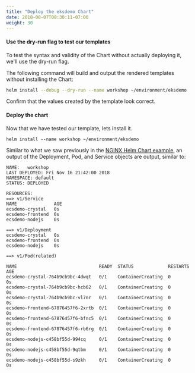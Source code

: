```yaml
---
title: "Deploy the eksdemo Chart"
date: 2018-08-07T08:30:11-07:00
weight: 30
---
```


#### Use the dry-run flag to test our templates

To test the syntax and validity of the Chart without actually deploying it, we'll use the dry-run flag.

The following command will build and output the rendered templates without installing the Chart:

```sh
helm install --debug --dry-run --name workshop ~/environment/eksdemo
```
Confirm that the values created by the template look correct.


#### Deploy the chart
Now that we have tested our template, lets install it.

```
helm install --name workshop ~/environment/eksdemo
```

Similar to what we saw previously in the [NGINX Helm Chart example](/beginner/060_helm/helm_nginx/index.html), an output of the Deployment, Pod, and Service objects are output, similar to:

```
NAME:   workshop
LAST DEPLOYED: Fri Nov 16 21:42:00 2018
NAMESPACE: default
STATUS: DEPLOYED

RESOURCES:
==> v1/Service
NAME              AGE
ecsdemo-crystal   0s
ecsdemo-frontend  0s
ecsdemo-nodejs    0s

==> v1/Deployment
ecsdemo-crystal   0s
ecsdemo-frontend  0s
ecsdemo-nodejs    0s

==> v1/Pod(related)

NAME                               READY  STATUS             RESTARTS  AGE
ecsdemo-crystal-764b9cb9bc-4dwqt   0/1    ContainerCreating  0         0s
ecsdemo-crystal-764b9cb9bc-hcb62   0/1    ContainerCreating  0         0s
ecsdemo-crystal-764b9cb9bc-vl7nr   0/1    ContainerCreating  0         0s
ecsdemo-frontend-67876457f6-2xrtb  0/1    ContainerCreating  0         0s
ecsdemo-frontend-67876457f6-bfnc5  0/1    ContainerCreating  0         0s
ecsdemo-frontend-67876457f6-rb6rg  0/1    ContainerCreating  0         0s
ecsdemo-nodejs-c458bf55d-994cq     0/1    ContainerCreating  0         0s
ecsdemo-nodejs-c458bf55d-9qtbm     0/1    ContainerCreating  0         0s
ecsdemo-nodejs-c458bf55d-s9zkh     0/1    ContainerCreating  0         0s

```
